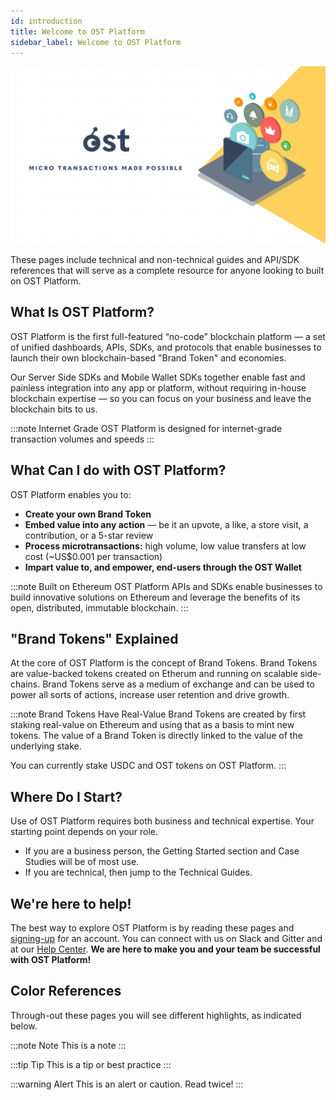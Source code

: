 ```yaml
---
id: introduction
title: Welcome to OST Platform
sidebar_label: Welcome to OST Platform
---
```


![intro](/platform/docs/assets/getting-started/intro.png)

These pages include technical and non-technical guides and API/SDK references that will serve as a complete resource for anyone looking to built on OST Platform.

## What Is OST Platform?
OST Platform is the first full-featured “no-code” blockchain platform — a set of unified dashboards, APIs, SDKs, and protocols that enable businesses to launch their own blockchain-based "Brand Token" and economies.

Our Server Side SDKs and Mobile Wallet SDKs together enable fast and painless integration into any app or platform, without requiring in-house blockchain expertise — so you can focus on your business and leave the blockchain bits to us.

:::note Internet Grade
OST Platform is designed for internet-grade transaction volumes and speeds
:::

## What Can I do with OST Platform?
OST Platform enables you to:
* **Create your own Brand Token**
* **Embed value into any action** — be it an upvote, a like, a store visit, a contribution, or a 5-star review
* **Process microtransactions:** high volume, low value transfers at low cost (~US$0.001 per transaction)
* **Impart value to, and empower, end-users through the OST Wallet**

:::note Built on Ethereum
OST Platform APIs and SDKs enable businesses to build innovative solutions on Ethereum and leverage the benefits of its open, distributed, immutable blockchain.
:::

## "Brand Tokens" Explained
At the core of OST Platform is the concept of Brand Tokens. Brand Tokens are value-backed tokens created on Etherum and running on scalable side-chains. Brand Tokens serve as a medium of exchange and can be used to power all sorts of actions, increase user retention and drive growth.

:::note Brand Tokens Have Real-Value
Brand Tokens are created by first staking real-value on Ethereum and using that as a basis to mint new tokens. The value of a Brand Token is directly linked to the value of the underlying stake.

You can currently stake USDC and OST tokens on OST Platform.
:::

## Where Do I Start?
Use of OST Platform requires both business and technical expertise. Your starting point depends on your role. 
* If you are a business person, the Getting Started section and Case Studies will be of most use. 
* If you are technical, then jump to the Technical Guides.

## We're here to help!
The best way to explore OST Platform is by reading these pages and [signing-up](https://platform.ost.com/sign-up) for an account. You can connect with us on Slack and Gitter and at our [Help Center](https://help.ost.com). **We are here to make you and your team be successful with OST Platform!**

## Color References
Through-out these pages you will see different highlights, as indicated below. 

:::note Note
This is a note
:::

:::tip Tip
This is a tip or best practice
:::

:::warning Alert
This is an alert or caution. Read twice!
:::
